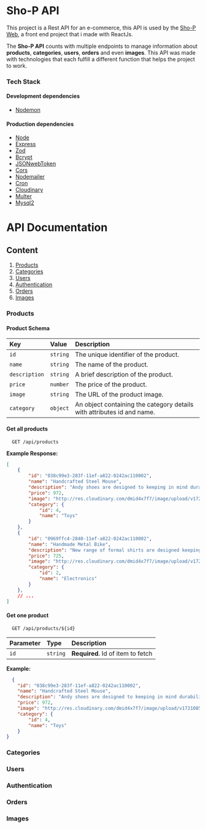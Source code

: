 
# Sho-P API

This project is a Rest API for an e-commerce, this API is used by the [Sho-P Web](https://github.com/PaconcioDev/Sho-P), a front end project that i made with ReactJs.

The **Sho-P API** counts with multiple endpoints to manage information about **products**, **categories**, **users**, **orders** and even **images**. This API was made with technologies that each fulfill a different function that helps the project to work.
### Tech Stack

#### Development dependencies

- [Nodemon](https://nodemon.io) 

#### Production dependencies
- [Node](https://nodejs.org/en)
- [Express](https://expressjs.com)
- [Zod](https://zod.dev)
- [Bcrypt](https://www.npmjs.com/package/bcrypt) 
- [JSONwebToken](https://www.npmjs.com/package/jsonwebtoken)
- [Cors](https://www.npmjs.com/package/cors) 
- [Nodemailer](https://nodemailer.com)
- [Cron](https://www.npmjs.com/package/cron)
- [Cloudinary](https://cloudinary.com/documentation/node_image_and_video_upload)
- [Multer](https://www.npmjs.com/package/multer)
- [Mysql2](https://www.npmjs.com/package/mysql2)

# API Documentation

## Content
  1. [Products](#products)
  2. [Categories](#categories)
  3. [Users](#users)
  4. [Authentication](#authentication)
  5. [Orders](#orders)
  6. [Images](#images)

### Products
#### Product Schema

| Key           | Value    | Description                       |
| :--------     | :------- | :-------------------------------- |
| `id`          | `string` | The unique identifier of the product. |
| `name`        | `string` | The name of the product.|
| `description` | `string` | A brief description of the product. |
| `price`       | `number` | The price of the product. |
| `image`       | `string` | The URL of the product image. |
| `category`    | `object` | An object containing the category details with attributes id and name. |

#### Get all products

```
  GET /api/products
```

**Example Response:**

```json
[
    {
        "id": "038c99e3-283f-11ef-a822-0242ac110002",
        "name": "Handcrafted Steel Mouse",
        "description": "Andy shoes are designed to keeping in mind durability as well as trends, the most stylish range of shoes & sandals",
        "price": 972,
        "image": "http://res.cloudinary.com/dmid4x7f7/image/upload/v1721085543/1.png",
        "category": {
            "id": 4,
            "name": "Toys"
        }
    },
    {
        "id": "0969ffc4-2840-11ef-a822-0242ac110002",
        "name": "Handmade Metal Bike",
        "description": "New range of formal shirts are designed keeping you in mind. With fits and styling that will make you stand apart",
        "price": 725,
        "image": "http://res.cloudinary.com/dmid4x7f7/image/upload/v1720037212/2.jpg",
        "category": {
            "id": 2,
            "name": "Electronics"
        }
    },
    // ...
]
```

#### Get one product

```
  GET /api/products/${id}
```

| Parameter | Type     | Description                       |
| :-------- | :------- | :-------------------------------- |
| `id`      | `string` | **Required**. Id of item to fetch |

**Example:**
```json
  {
    "id": "038c99e3-283f-11ef-a822-0242ac110002",
    "name": "Handcrafted Steel Mouse",
    "description": "Andy shoes are designed to keeping in mind durability as well as trends, the most stylish range of shoes & sandals",
    "price": 972,
    "image": "http://res.cloudinary.com/dmid4x7f7/image/upload/v1721085543/zr4mob2shxcridsdk1fw.png",
    "category": {
        "id": 4,
        "name": "Toys"
    }
}
```

### Categories
### Users
### Authentication
### Orders
### Images
